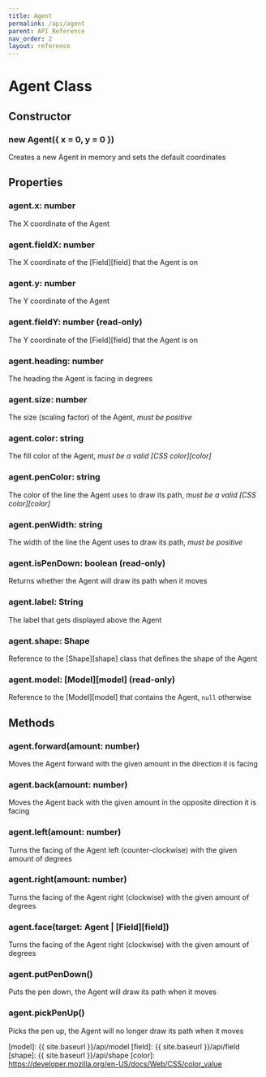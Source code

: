 ```yaml
---
title: Agent
permalink: /api/agent
parent: API Reference
nav_order: 2
layout: reference
---
```


# Agent Class

## Constructor

### **new Agent**({ x = 0, y = 0 })
Creates a new Agent in memory and sets the default coordinates

## Properties

### agent.**x**: number
The X coordinate of the Agent

### agent.**fieldX**: number
The X coordinate of the [Field][field] that the Agent is on

### agent.**y**: number
The Y coordinate of the Agent

### agent.**fieldY**: number (read-only)
The Y coordinate of the [Field][field] that the Agent is on

### agent.**heading**: number
The heading the Agent is facing in degrees

### agent.**size**: number
The size (scaling factor) of the Agent, *must be positive*

### agent.**color**: string
The fill color of the Agent, *must be a valid [CSS color][color]*

### agent.**penColor**: string
The color of the line the Agent uses to draw its path, *must be a valid [CSS color][color]*

### agent.**penWidth**: string
The width of the line the Agent uses to draw its path, *must be positive*

### agent.**isPenDown**: boolean (read-only)
Returns whether the Agent will draw its path when it moves

### agent.**label**: String
The label that gets displayed above the Agent

### agent.**shape**: Shape
Reference to the [Shape][shape] class that defines the shape of the Agent

### agent.**model**: [Model][model] (read-only)
Reference to the [Model][model] that contains the Agent, `null` otherwise

## Methods

### agent.**forward**(amount: number)
Moves the Agent forward with the given amount in the direction it is facing

### agent.**back**(amount: number)
Moves the Agent back with the given amount in the opposite direction it is facing

### agent.**left**(amount: number)
Turns the facing of the Agent left (counter-clockwise) with the given amount of degrees

### agent.**right**(amount: number)
Turns the facing of the Agent right (clockwise) with the given amount of degrees

### agent.**face**(target: Agent | [Field][field])
Turns the facing of the Agent right (clockwise) with the given amount of degrees

### agent.**putPenDown**()
Puts the pen down, the Agent will draw its path when it moves

### agent.**pickPenUp**()
Picks the pen up, the Agent will no longer draw its path when it moves

[model]: {{ site.baseurl }}/api/model
[field]: {{ site.baseurl }}/api/field
[shape]: {{ site.baseurl }}/api/shape
[color]: https://developer.mozilla.org/en-US/docs/Web/CSS/color_value
